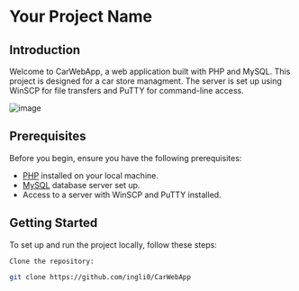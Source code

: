 # Your Project Name

## Introduction

Welcome to CarWebApp, a web application built with PHP and MySQL. This project is designed for a car store managment. The server is set up using WinSCP for file transfers and PuTTY for command-line access.

![image](https://github.com/ingli0/CarWebApp/assets/76855285/a97dec25-08d6-49ea-9806-b3aecbe69f1b)

## Prerequisites

Before you begin, ensure you have the following prerequisites:

- [PHP](https://www.php.net/) installed on your local machine.
- [MySQL](https://www.mysql.com/) database server set up.
- Access to a server with WinSCP and PuTTY installed.

## Getting Started

To set up and run the project locally, follow these steps:

    Clone the repository:
   ```bash
   git clone https://github.com/ingli0/CarWebApp
  
 
